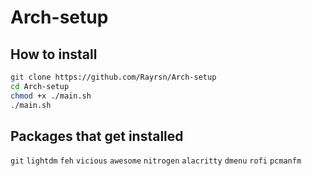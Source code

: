 # Arch-setup
## How to install
```bash
git clone https://github.com/Rayrsn/Arch-setup
cd Arch-setup
chmod +x ./main.sh
./main.sh
```

## Packages that get installed 
`git` `lightdm` `feh` `vicious` `awesome` `nitrogen` `alacritty` `dmenu` `rofi` `pcmanfm`
